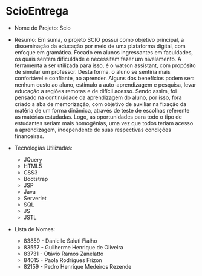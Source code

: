 # ScioEntrega

* Nome do Projeto: Scio

* Resumo: Em suma, o projeto SCIO possui como objetivo principal, a disseminação da educação por meio de uma plataforma digital, com enfoque em gramática. Focado em alunos ingressantes em faculdades, os quais sentem dificuldade e necessitam fazer um nivelamento. A ferramenta a ser utilizada para isso, é o watson assistant, com propósito de simular um professor. Desta forma, o aluno se sentiria mais confortável e confiante, ao aprender. Alguns dos benefícios podem ser: nenhum custo ao aluno, estímulo a auto-aprendizagem e pesquisa, levar educação a regiões remotas e de difícil acesso. Sendo assim, foi pensado na continuidade da aprendizagem do aluno, por isso, fora criado a aba de memorização, com objetivo de auxiliar na fixação da matéria de um forma dinâmica, através de teste de escolhas referente as matérias estudadas. Logo, as oportunidades para todo o tipo de estudantes seriam mais homogênias, uma vez que todos teriam acesso a aprendizagem, independente de suas respectivas condições financeiras.

* Tecnologias Utilizadas: 
  * JQuery
  * HTML5
  * CSS3
  * Bootstrap
  * JSP
  * Java
  * Serverlet
  * SQL
  * JS
  * JSTL
  
 * Lista de Nomes: 
   * 83859 - Danielle Saluti Fialho
   * 83557 - Guilherme Henrique de Oliveira
   * 83731 - Otávio Ramos Zanelatto
   * 84015 - Paola Rodrigues Frizon
   * 82159 - Pedro Henrique Medeiros Rezende
 


